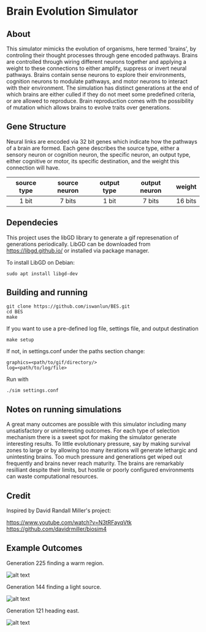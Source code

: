 
# Brain Evolution Simulator #

## About ##

This simulator mimicks the evolution of organisms, here termed 'brains', by controling their thought processes through gene encoded pathways. Brains are controlled through wiring different neurons together and applying a weight to these connections to either amplify, suppress or invert neural pathways. Brains contain sense neurons to explore their environments, cognition neurons to modulate pathways, and motor neurons to interact with their environment. The simulation has distinct generations at the end of which brains are either culled if they do not meet some predefined criteria, or are allowed to reproduce. Brain reproduction comes with the possibility of mutation which allows brains to evolve traits over generations.

## Gene Structure ##

Neural links are encoded via 32 bit genes which indicate how the pathways of a brain are formed. Each gene describes the source type, either a sensory neuron or cognition neuron, the specific neuron, an output type, either cognitive or motor, its specific destination, and the weight this connection will have.

| source type | source neuron | output type | output neuron |  weight |
|:-----------:|:-------------:|:-----------:|:-------------:|:-------:|
| 1 bit       | 7 bits        | 1 bit       | 7 bits        | 16 bits |

## Dependecies ##

This project uses the libGD library to generate a gif represenation of generations periodically. LibGD can be downloaded from https://libgd.github.io/ or installed via package manager.

To install LibGD on Debian:

    sudo apt install libgd-dev

## Building and running ##

    git clone https://github.com/iswanlun/BES.git
    cd BES
    make

If you want to use a pre-defined log file, settings file, and output destination

    make setup

If not, in settings.conf under the paths section change:

    graphics=<path/to/gif/directory/>
    log=<path/to/log/file>

Run with

    ./sim settings.conf 

## Notes on running simulations ##

A great many outcomes are possible with this simulator including many unsatisfactory or uninteresting outcomes. For each type of selection mechanism there is a sweet spot for making the simulator generate interesting results. To little evolutionary pressure, say by making survival zones to large or by allowing too many iterations will generate lethargic and unintesting brains. Too much pressure and generations get wiped out frequently and brains never reach maturity. The brains are remarkably resilliant despite their limits, but hostile or poorly configured environments can waste computational resources.

## Credit ##

Inspired by David Randall Miller's project:  

https://www.youtube.com/watch?v=N3tRFayqVtk \
https://github.com/davidrmiller/biosim4

## Example Outcomes ##

Generation 225 finding a warm region.

![alt text](https://s8.gifyu.com/images/Gen_225_finding_warm_region.gif "Generation 225 finding a warm region")

Generation 144 finding a light source.

![alt text](https://s8.gifyu.com/images/goto_light5837_Gen_144.gif "Generation 144 finding a light source")

Generation 121 heading east.

![alt text](https://s8.gifyu.com/images/View_Gen_121.gif "Generation 121 heading east")